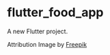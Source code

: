 # flutter_food_app

A new Flutter project.

Attribution
Image by <a href="https://www.freepik.com/free-vector/detailed-nasi-lemak-food-illustrated_13818887.htm#page=3&query=food&position=31&from_view=search&track=sph">Freepik</a>
